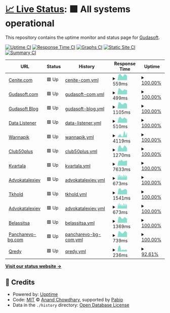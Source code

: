 # [📈 Live Status](https://gudasoft.github.io/upptime): <!--live status--> **🟩 All systems operational**

This repository contains the uptime monitor and status page for [Gudasoft](https://www.gudasoft.com/).

[![Uptime CI](https://github.com/gudasoft/upptime/workflows/Uptime%20CI/badge.svg)](https://github.com/gudasoft/upptime/actions?query=workflow%3A%22Uptime+CI%22)
[![Response Time CI](https://github.com/gudasoft/upptime/workflows/Response%20Time%20CI/badge.svg)](https://github.com/gudasoft/upptime/actions?query=workflow%3A%22Response+Time+CI%22)
[![Graphs CI](https://github.com/gudasoft/upptime/workflows/Graphs%20CI/badge.svg)](https://github.com/gudasoft/upptime/actions?query=workflow%3A%22Graphs+CI%22)
[![Static Site CI](https://github.com/gudasoft/upptime/workflows/Static%20Site%20CI/badge.svg)](https://github.com/gudasoft/upptime/actions?query=workflow%3A%22Static+Site+CI%22)
[![Summary CI](https://github.com/gudasoft/upptime/workflows/Summary%20CI/badge.svg)](https://github.com/gudasoft/upptime/actions?query=workflow%3A%22Summary+CI%22)

<!--start: status pages-->
<!-- This summary is generated by Upptime (https://github.com/upptime/upptime) -->
<!-- Do not edit this manually, your changes will be overwritten -->
<!-- prettier-ignore -->
| URL | Status | History | Response Time | Uptime |
| --- | ------ | ------- | ------------- | ------ |
| <img alt="" src="https://icons.duckduckgo.com/ip3/www.cenite.com.ico" height="13"> [Cenite.com](https://www.cenite.com) | 🟩 Up | [cenite-com.yml](https://github.com/gudasoft/upptime/commits/HEAD/history/cenite-com.yml) | <details><summary><img alt="Response time graph" src="./graphs/cenite-com/response-time-week.png" height="20"> 559ms</summary><br><a href="https://gudasoft.github.io/upptime/history/cenite-com"><img alt="Response time 849" src="https://img.shields.io/endpoint?url=https%3A%2F%2Fraw.githubusercontent.com%2Fgudasoft%2Fupptime%2FHEAD%2Fapi%2Fcenite-com%2Fresponse-time.json"></a><br><a href="https://gudasoft.github.io/upptime/history/cenite-com"><img alt="24-hour response time 684" src="https://img.shields.io/endpoint?url=https%3A%2F%2Fraw.githubusercontent.com%2Fgudasoft%2Fupptime%2FHEAD%2Fapi%2Fcenite-com%2Fresponse-time-day.json"></a><br><a href="https://gudasoft.github.io/upptime/history/cenite-com"><img alt="7-day response time 559" src="https://img.shields.io/endpoint?url=https%3A%2F%2Fraw.githubusercontent.com%2Fgudasoft%2Fupptime%2FHEAD%2Fapi%2Fcenite-com%2Fresponse-time-week.json"></a><br><a href="https://gudasoft.github.io/upptime/history/cenite-com"><img alt="30-day response time 638" src="https://img.shields.io/endpoint?url=https%3A%2F%2Fraw.githubusercontent.com%2Fgudasoft%2Fupptime%2FHEAD%2Fapi%2Fcenite-com%2Fresponse-time-month.json"></a><br><a href="https://gudasoft.github.io/upptime/history/cenite-com"><img alt="1-year response time 849" src="https://img.shields.io/endpoint?url=https%3A%2F%2Fraw.githubusercontent.com%2Fgudasoft%2Fupptime%2FHEAD%2Fapi%2Fcenite-com%2Fresponse-time-year.json"></a></details> | <details><summary><a href="https://gudasoft.github.io/upptime/history/cenite-com">100.00%</a></summary><a href="https://gudasoft.github.io/upptime/history/cenite-com"><img alt="All-time uptime 99.86%" src="https://img.shields.io/endpoint?url=https%3A%2F%2Fraw.githubusercontent.com%2Fgudasoft%2Fupptime%2FHEAD%2Fapi%2Fcenite-com%2Fuptime.json"></a><br><a href="https://gudasoft.github.io/upptime/history/cenite-com"><img alt="24-hour uptime 100.00%" src="https://img.shields.io/endpoint?url=https%3A%2F%2Fraw.githubusercontent.com%2Fgudasoft%2Fupptime%2FHEAD%2Fapi%2Fcenite-com%2Fuptime-day.json"></a><br><a href="https://gudasoft.github.io/upptime/history/cenite-com"><img alt="7-day uptime 100.00%" src="https://img.shields.io/endpoint?url=https%3A%2F%2Fraw.githubusercontent.com%2Fgudasoft%2Fupptime%2FHEAD%2Fapi%2Fcenite-com%2Fuptime-week.json"></a><br><a href="https://gudasoft.github.io/upptime/history/cenite-com"><img alt="30-day uptime 99.82%" src="https://img.shields.io/endpoint?url=https%3A%2F%2Fraw.githubusercontent.com%2Fgudasoft%2Fupptime%2FHEAD%2Fapi%2Fcenite-com%2Fuptime-month.json"></a><br><a href="https://gudasoft.github.io/upptime/history/cenite-com"><img alt="1-year uptime 99.86%" src="https://img.shields.io/endpoint?url=https%3A%2F%2Fraw.githubusercontent.com%2Fgudasoft%2Fupptime%2FHEAD%2Fapi%2Fcenite-com%2Fuptime-year.json"></a></details>
| <img alt="" src="https://icons.duckduckgo.com/ip3/www.gudasoft.com.ico" height="13"> [Gudasoft.com](https://www.gudasoft.com/) | 🟩 Up | [gudasoft-com.yml](https://github.com/gudasoft/upptime/commits/HEAD/history/gudasoft-com.yml) | <details><summary><img alt="Response time graph" src="./graphs/gudasoft-com/response-time-week.png" height="20"> 499ms</summary><br><a href="https://gudasoft.github.io/upptime/history/gudasoft-com"><img alt="Response time 534" src="https://img.shields.io/endpoint?url=https%3A%2F%2Fraw.githubusercontent.com%2Fgudasoft%2Fupptime%2FHEAD%2Fapi%2Fgudasoft-com%2Fresponse-time.json"></a><br><a href="https://gudasoft.github.io/upptime/history/gudasoft-com"><img alt="24-hour response time 575" src="https://img.shields.io/endpoint?url=https%3A%2F%2Fraw.githubusercontent.com%2Fgudasoft%2Fupptime%2FHEAD%2Fapi%2Fgudasoft-com%2Fresponse-time-day.json"></a><br><a href="https://gudasoft.github.io/upptime/history/gudasoft-com"><img alt="7-day response time 499" src="https://img.shields.io/endpoint?url=https%3A%2F%2Fraw.githubusercontent.com%2Fgudasoft%2Fupptime%2FHEAD%2Fapi%2Fgudasoft-com%2Fresponse-time-week.json"></a><br><a href="https://gudasoft.github.io/upptime/history/gudasoft-com"><img alt="30-day response time 564" src="https://img.shields.io/endpoint?url=https%3A%2F%2Fraw.githubusercontent.com%2Fgudasoft%2Fupptime%2FHEAD%2Fapi%2Fgudasoft-com%2Fresponse-time-month.json"></a><br><a href="https://gudasoft.github.io/upptime/history/gudasoft-com"><img alt="1-year response time 534" src="https://img.shields.io/endpoint?url=https%3A%2F%2Fraw.githubusercontent.com%2Fgudasoft%2Fupptime%2FHEAD%2Fapi%2Fgudasoft-com%2Fresponse-time-year.json"></a></details> | <details><summary><a href="https://gudasoft.github.io/upptime/history/gudasoft-com">100.00%</a></summary><a href="https://gudasoft.github.io/upptime/history/gudasoft-com"><img alt="All-time uptime 99.23%" src="https://img.shields.io/endpoint?url=https%3A%2F%2Fraw.githubusercontent.com%2Fgudasoft%2Fupptime%2FHEAD%2Fapi%2Fgudasoft-com%2Fuptime.json"></a><br><a href="https://gudasoft.github.io/upptime/history/gudasoft-com"><img alt="24-hour uptime 100.00%" src="https://img.shields.io/endpoint?url=https%3A%2F%2Fraw.githubusercontent.com%2Fgudasoft%2Fupptime%2FHEAD%2Fapi%2Fgudasoft-com%2Fuptime-day.json"></a><br><a href="https://gudasoft.github.io/upptime/history/gudasoft-com"><img alt="7-day uptime 100.00%" src="https://img.shields.io/endpoint?url=https%3A%2F%2Fraw.githubusercontent.com%2Fgudasoft%2Fupptime%2FHEAD%2Fapi%2Fgudasoft-com%2Fuptime-week.json"></a><br><a href="https://gudasoft.github.io/upptime/history/gudasoft-com"><img alt="30-day uptime 99.83%" src="https://img.shields.io/endpoint?url=https%3A%2F%2Fraw.githubusercontent.com%2Fgudasoft%2Fupptime%2FHEAD%2Fapi%2Fgudasoft-com%2Fuptime-month.json"></a><br><a href="https://gudasoft.github.io/upptime/history/gudasoft-com"><img alt="1-year uptime 99.23%" src="https://img.shields.io/endpoint?url=https%3A%2F%2Fraw.githubusercontent.com%2Fgudasoft%2Fupptime%2FHEAD%2Fapi%2Fgudasoft-com%2Fuptime-year.json"></a></details>
| <img alt="" src="https://icons.duckduckgo.com/ip3/blog.gudasoft.com.ico" height="13"> [Gudasoft Blog](https://blog.gudasoft.com/) | 🟩 Up | [gudasoft-blog.yml](https://github.com/gudasoft/upptime/commits/HEAD/history/gudasoft-blog.yml) | <details><summary><img alt="Response time graph" src="./graphs/gudasoft-blog/response-time-week.png" height="20"> 1105ms</summary><br><a href="https://gudasoft.github.io/upptime/history/gudasoft-blog"><img alt="Response time 1043" src="https://img.shields.io/endpoint?url=https%3A%2F%2Fraw.githubusercontent.com%2Fgudasoft%2Fupptime%2FHEAD%2Fapi%2Fgudasoft-blog%2Fresponse-time.json"></a><br><a href="https://gudasoft.github.io/upptime/history/gudasoft-blog"><img alt="24-hour response time 1337" src="https://img.shields.io/endpoint?url=https%3A%2F%2Fraw.githubusercontent.com%2Fgudasoft%2Fupptime%2FHEAD%2Fapi%2Fgudasoft-blog%2Fresponse-time-day.json"></a><br><a href="https://gudasoft.github.io/upptime/history/gudasoft-blog"><img alt="7-day response time 1105" src="https://img.shields.io/endpoint?url=https%3A%2F%2Fraw.githubusercontent.com%2Fgudasoft%2Fupptime%2FHEAD%2Fapi%2Fgudasoft-blog%2Fresponse-time-week.json"></a><br><a href="https://gudasoft.github.io/upptime/history/gudasoft-blog"><img alt="30-day response time 1166" src="https://img.shields.io/endpoint?url=https%3A%2F%2Fraw.githubusercontent.com%2Fgudasoft%2Fupptime%2FHEAD%2Fapi%2Fgudasoft-blog%2Fresponse-time-month.json"></a><br><a href="https://gudasoft.github.io/upptime/history/gudasoft-blog"><img alt="1-year response time 1043" src="https://img.shields.io/endpoint?url=https%3A%2F%2Fraw.githubusercontent.com%2Fgudasoft%2Fupptime%2FHEAD%2Fapi%2Fgudasoft-blog%2Fresponse-time-year.json"></a></details> | <details><summary><a href="https://gudasoft.github.io/upptime/history/gudasoft-blog">100.00%</a></summary><a href="https://gudasoft.github.io/upptime/history/gudasoft-blog"><img alt="All-time uptime 99.32%" src="https://img.shields.io/endpoint?url=https%3A%2F%2Fraw.githubusercontent.com%2Fgudasoft%2Fupptime%2FHEAD%2Fapi%2Fgudasoft-blog%2Fuptime.json"></a><br><a href="https://gudasoft.github.io/upptime/history/gudasoft-blog"><img alt="24-hour uptime 100.00%" src="https://img.shields.io/endpoint?url=https%3A%2F%2Fraw.githubusercontent.com%2Fgudasoft%2Fupptime%2FHEAD%2Fapi%2Fgudasoft-blog%2Fuptime-day.json"></a><br><a href="https://gudasoft.github.io/upptime/history/gudasoft-blog"><img alt="7-day uptime 100.00%" src="https://img.shields.io/endpoint?url=https%3A%2F%2Fraw.githubusercontent.com%2Fgudasoft%2Fupptime%2FHEAD%2Fapi%2Fgudasoft-blog%2Fuptime-week.json"></a><br><a href="https://gudasoft.github.io/upptime/history/gudasoft-blog"><img alt="30-day uptime 99.83%" src="https://img.shields.io/endpoint?url=https%3A%2F%2Fraw.githubusercontent.com%2Fgudasoft%2Fupptime%2FHEAD%2Fapi%2Fgudasoft-blog%2Fuptime-month.json"></a><br><a href="https://gudasoft.github.io/upptime/history/gudasoft-blog"><img alt="1-year uptime 99.32%" src="https://img.shields.io/endpoint?url=https%3A%2F%2Fraw.githubusercontent.com%2Fgudasoft%2Fupptime%2FHEAD%2Fapi%2Fgudasoft-blog%2Fuptime-year.json"></a></details>
| <img alt="" src="https://icons.duckduckgo.com/ip3/data-listener.gudasoft.com.ico" height="13"> [Data Listener](https://data-listener.gudasoft.com/) | 🟩 Up | [data-listener.yml](https://github.com/gudasoft/upptime/commits/HEAD/history/data-listener.yml) | <details><summary><img alt="Response time graph" src="./graphs/data-listener/response-time-week.png" height="20"> 510ms</summary><br><a href="https://gudasoft.github.io/upptime/history/data-listener"><img alt="Response time 506" src="https://img.shields.io/endpoint?url=https%3A%2F%2Fraw.githubusercontent.com%2Fgudasoft%2Fupptime%2FHEAD%2Fapi%2Fdata-listener%2Fresponse-time.json"></a><br><a href="https://gudasoft.github.io/upptime/history/data-listener"><img alt="24-hour response time 581" src="https://img.shields.io/endpoint?url=https%3A%2F%2Fraw.githubusercontent.com%2Fgudasoft%2Fupptime%2FHEAD%2Fapi%2Fdata-listener%2Fresponse-time-day.json"></a><br><a href="https://gudasoft.github.io/upptime/history/data-listener"><img alt="7-day response time 510" src="https://img.shields.io/endpoint?url=https%3A%2F%2Fraw.githubusercontent.com%2Fgudasoft%2Fupptime%2FHEAD%2Fapi%2Fdata-listener%2Fresponse-time-week.json"></a><br><a href="https://gudasoft.github.io/upptime/history/data-listener"><img alt="30-day response time 501" src="https://img.shields.io/endpoint?url=https%3A%2F%2Fraw.githubusercontent.com%2Fgudasoft%2Fupptime%2FHEAD%2Fapi%2Fdata-listener%2Fresponse-time-month.json"></a><br><a href="https://gudasoft.github.io/upptime/history/data-listener"><img alt="1-year response time 506" src="https://img.shields.io/endpoint?url=https%3A%2F%2Fraw.githubusercontent.com%2Fgudasoft%2Fupptime%2FHEAD%2Fapi%2Fdata-listener%2Fresponse-time-year.json"></a></details> | <details><summary><a href="https://gudasoft.github.io/upptime/history/data-listener">100.00%</a></summary><a href="https://gudasoft.github.io/upptime/history/data-listener"><img alt="All-time uptime 99.32%" src="https://img.shields.io/endpoint?url=https%3A%2F%2Fraw.githubusercontent.com%2Fgudasoft%2Fupptime%2FHEAD%2Fapi%2Fdata-listener%2Fuptime.json"></a><br><a href="https://gudasoft.github.io/upptime/history/data-listener"><img alt="24-hour uptime 100.00%" src="https://img.shields.io/endpoint?url=https%3A%2F%2Fraw.githubusercontent.com%2Fgudasoft%2Fupptime%2FHEAD%2Fapi%2Fdata-listener%2Fuptime-day.json"></a><br><a href="https://gudasoft.github.io/upptime/history/data-listener"><img alt="7-day uptime 100.00%" src="https://img.shields.io/endpoint?url=https%3A%2F%2Fraw.githubusercontent.com%2Fgudasoft%2Fupptime%2FHEAD%2Fapi%2Fdata-listener%2Fuptime-week.json"></a><br><a href="https://gudasoft.github.io/upptime/history/data-listener"><img alt="30-day uptime 99.83%" src="https://img.shields.io/endpoint?url=https%3A%2F%2Fraw.githubusercontent.com%2Fgudasoft%2Fupptime%2FHEAD%2Fapi%2Fdata-listener%2Fuptime-month.json"></a><br><a href="https://gudasoft.github.io/upptime/history/data-listener"><img alt="1-year uptime 99.32%" src="https://img.shields.io/endpoint?url=https%3A%2F%2Fraw.githubusercontent.com%2Fgudasoft%2Fupptime%2FHEAD%2Fapi%2Fdata-listener%2Fuptime-year.json"></a></details>
| <img alt="" src="https://icons.duckduckgo.com/ip3/www.wannapik.com.ico" height="13"> [Wannapik](https://www.wannapik.com/) | 🟩 Up | [wannapik.yml](https://github.com/gudasoft/upptime/commits/HEAD/history/wannapik.yml) | <details><summary><img alt="Response time graph" src="./graphs/wannapik/response-time-week.png" height="20"> 4119ms</summary><br><a href="https://gudasoft.github.io/upptime/history/wannapik"><img alt="Response time 4127" src="https://img.shields.io/endpoint?url=https%3A%2F%2Fraw.githubusercontent.com%2Fgudasoft%2Fupptime%2FHEAD%2Fapi%2Fwannapik%2Fresponse-time.json"></a><br><a href="https://gudasoft.github.io/upptime/history/wannapik"><img alt="24-hour response time 9187" src="https://img.shields.io/endpoint?url=https%3A%2F%2Fraw.githubusercontent.com%2Fgudasoft%2Fupptime%2FHEAD%2Fapi%2Fwannapik%2Fresponse-time-day.json"></a><br><a href="https://gudasoft.github.io/upptime/history/wannapik"><img alt="7-day response time 4119" src="https://img.shields.io/endpoint?url=https%3A%2F%2Fraw.githubusercontent.com%2Fgudasoft%2Fupptime%2FHEAD%2Fapi%2Fwannapik%2Fresponse-time-week.json"></a><br><a href="https://gudasoft.github.io/upptime/history/wannapik"><img alt="30-day response time 3710" src="https://img.shields.io/endpoint?url=https%3A%2F%2Fraw.githubusercontent.com%2Fgudasoft%2Fupptime%2FHEAD%2Fapi%2Fwannapik%2Fresponse-time-month.json"></a><br><a href="https://gudasoft.github.io/upptime/history/wannapik"><img alt="1-year response time 4127" src="https://img.shields.io/endpoint?url=https%3A%2F%2Fraw.githubusercontent.com%2Fgudasoft%2Fupptime%2FHEAD%2Fapi%2Fwannapik%2Fresponse-time-year.json"></a></details> | <details><summary><a href="https://gudasoft.github.io/upptime/history/wannapik">100.00%</a></summary><a href="https://gudasoft.github.io/upptime/history/wannapik"><img alt="All-time uptime 99.74%" src="https://img.shields.io/endpoint?url=https%3A%2F%2Fraw.githubusercontent.com%2Fgudasoft%2Fupptime%2FHEAD%2Fapi%2Fwannapik%2Fuptime.json"></a><br><a href="https://gudasoft.github.io/upptime/history/wannapik"><img alt="24-hour uptime 100.00%" src="https://img.shields.io/endpoint?url=https%3A%2F%2Fraw.githubusercontent.com%2Fgudasoft%2Fupptime%2FHEAD%2Fapi%2Fwannapik%2Fuptime-day.json"></a><br><a href="https://gudasoft.github.io/upptime/history/wannapik"><img alt="7-day uptime 100.00%" src="https://img.shields.io/endpoint?url=https%3A%2F%2Fraw.githubusercontent.com%2Fgudasoft%2Fupptime%2FHEAD%2Fapi%2Fwannapik%2Fuptime-week.json"></a><br><a href="https://gudasoft.github.io/upptime/history/wannapik"><img alt="30-day uptime 99.96%" src="https://img.shields.io/endpoint?url=https%3A%2F%2Fraw.githubusercontent.com%2Fgudasoft%2Fupptime%2FHEAD%2Fapi%2Fwannapik%2Fuptime-month.json"></a><br><a href="https://gudasoft.github.io/upptime/history/wannapik"><img alt="1-year uptime 99.74%" src="https://img.shields.io/endpoint?url=https%3A%2F%2Fraw.githubusercontent.com%2Fgudasoft%2Fupptime%2FHEAD%2Fapi%2Fwannapik%2Fuptime-year.json"></a></details>
| <img alt="" src="https://icons.duckduckgo.com/ip3/club50plus.bg.ico" height="13"> [Club50plus](https://club50plus.bg/) | 🟩 Up | [club50plus.yml](https://github.com/gudasoft/upptime/commits/HEAD/history/club50plus.yml) | <details><summary><img alt="Response time graph" src="./graphs/club50plus/response-time-week.png" height="20"> 1270ms</summary><br><a href="https://gudasoft.github.io/upptime/history/club50plus"><img alt="Response time 1449" src="https://img.shields.io/endpoint?url=https%3A%2F%2Fraw.githubusercontent.com%2Fgudasoft%2Fupptime%2FHEAD%2Fapi%2Fclub50plus%2Fresponse-time.json"></a><br><a href="https://gudasoft.github.io/upptime/history/club50plus"><img alt="24-hour response time 1379" src="https://img.shields.io/endpoint?url=https%3A%2F%2Fraw.githubusercontent.com%2Fgudasoft%2Fupptime%2FHEAD%2Fapi%2Fclub50plus%2Fresponse-time-day.json"></a><br><a href="https://gudasoft.github.io/upptime/history/club50plus"><img alt="7-day response time 1270" src="https://img.shields.io/endpoint?url=https%3A%2F%2Fraw.githubusercontent.com%2Fgudasoft%2Fupptime%2FHEAD%2Fapi%2Fclub50plus%2Fresponse-time-week.json"></a><br><a href="https://gudasoft.github.io/upptime/history/club50plus"><img alt="30-day response time 1332" src="https://img.shields.io/endpoint?url=https%3A%2F%2Fraw.githubusercontent.com%2Fgudasoft%2Fupptime%2FHEAD%2Fapi%2Fclub50plus%2Fresponse-time-month.json"></a><br><a href="https://gudasoft.github.io/upptime/history/club50plus"><img alt="1-year response time 1449" src="https://img.shields.io/endpoint?url=https%3A%2F%2Fraw.githubusercontent.com%2Fgudasoft%2Fupptime%2FHEAD%2Fapi%2Fclub50plus%2Fresponse-time-year.json"></a></details> | <details><summary><a href="https://gudasoft.github.io/upptime/history/club50plus">100.00%</a></summary><a href="https://gudasoft.github.io/upptime/history/club50plus"><img alt="All-time uptime 98.90%" src="https://img.shields.io/endpoint?url=https%3A%2F%2Fraw.githubusercontent.com%2Fgudasoft%2Fupptime%2FHEAD%2Fapi%2Fclub50plus%2Fuptime.json"></a><br><a href="https://gudasoft.github.io/upptime/history/club50plus"><img alt="24-hour uptime 100.00%" src="https://img.shields.io/endpoint?url=https%3A%2F%2Fraw.githubusercontent.com%2Fgudasoft%2Fupptime%2FHEAD%2Fapi%2Fclub50plus%2Fuptime-day.json"></a><br><a href="https://gudasoft.github.io/upptime/history/club50plus"><img alt="7-day uptime 100.00%" src="https://img.shields.io/endpoint?url=https%3A%2F%2Fraw.githubusercontent.com%2Fgudasoft%2Fupptime%2FHEAD%2Fapi%2Fclub50plus%2Fuptime-week.json"></a><br><a href="https://gudasoft.github.io/upptime/history/club50plus"><img alt="30-day uptime 93.12%" src="https://img.shields.io/endpoint?url=https%3A%2F%2Fraw.githubusercontent.com%2Fgudasoft%2Fupptime%2FHEAD%2Fapi%2Fclub50plus%2Fuptime-month.json"></a><br><a href="https://gudasoft.github.io/upptime/history/club50plus"><img alt="1-year uptime 98.90%" src="https://img.shields.io/endpoint?url=https%3A%2F%2Fraw.githubusercontent.com%2Fgudasoft%2Fupptime%2FHEAD%2Fapi%2Fclub50plus%2Fuptime-year.json"></a></details>
| <img alt="" src="https://icons.duckduckgo.com/ip3/www.kvartala.bg.ico" height="13"> [Kvartala](https://www.kvartala.bg/) | 🟩 Up | [kvartala.yml](https://github.com/gudasoft/upptime/commits/HEAD/history/kvartala.yml) | <details><summary><img alt="Response time graph" src="./graphs/kvartala/response-time-week.png" height="20"> 7633ms</summary><br><a href="https://gudasoft.github.io/upptime/history/kvartala"><img alt="Response time 7432" src="https://img.shields.io/endpoint?url=https%3A%2F%2Fraw.githubusercontent.com%2Fgudasoft%2Fupptime%2FHEAD%2Fapi%2Fkvartala%2Fresponse-time.json"></a><br><a href="https://gudasoft.github.io/upptime/history/kvartala"><img alt="24-hour response time 7357" src="https://img.shields.io/endpoint?url=https%3A%2F%2Fraw.githubusercontent.com%2Fgudasoft%2Fupptime%2FHEAD%2Fapi%2Fkvartala%2Fresponse-time-day.json"></a><br><a href="https://gudasoft.github.io/upptime/history/kvartala"><img alt="7-day response time 7633" src="https://img.shields.io/endpoint?url=https%3A%2F%2Fraw.githubusercontent.com%2Fgudasoft%2Fupptime%2FHEAD%2Fapi%2Fkvartala%2Fresponse-time-week.json"></a><br><a href="https://gudasoft.github.io/upptime/history/kvartala"><img alt="30-day response time 7382" src="https://img.shields.io/endpoint?url=https%3A%2F%2Fraw.githubusercontent.com%2Fgudasoft%2Fupptime%2FHEAD%2Fapi%2Fkvartala%2Fresponse-time-month.json"></a><br><a href="https://gudasoft.github.io/upptime/history/kvartala"><img alt="1-year response time 7432" src="https://img.shields.io/endpoint?url=https%3A%2F%2Fraw.githubusercontent.com%2Fgudasoft%2Fupptime%2FHEAD%2Fapi%2Fkvartala%2Fresponse-time-year.json"></a></details> | <details><summary><a href="https://gudasoft.github.io/upptime/history/kvartala">100.00%</a></summary><a href="https://gudasoft.github.io/upptime/history/kvartala"><img alt="All-time uptime 99.88%" src="https://img.shields.io/endpoint?url=https%3A%2F%2Fraw.githubusercontent.com%2Fgudasoft%2Fupptime%2FHEAD%2Fapi%2Fkvartala%2Fuptime.json"></a><br><a href="https://gudasoft.github.io/upptime/history/kvartala"><img alt="24-hour uptime 100.00%" src="https://img.shields.io/endpoint?url=https%3A%2F%2Fraw.githubusercontent.com%2Fgudasoft%2Fupptime%2FHEAD%2Fapi%2Fkvartala%2Fuptime-day.json"></a><br><a href="https://gudasoft.github.io/upptime/history/kvartala"><img alt="7-day uptime 100.00%" src="https://img.shields.io/endpoint?url=https%3A%2F%2Fraw.githubusercontent.com%2Fgudasoft%2Fupptime%2FHEAD%2Fapi%2Fkvartala%2Fuptime-week.json"></a><br><a href="https://gudasoft.github.io/upptime/history/kvartala"><img alt="30-day uptime 99.83%" src="https://img.shields.io/endpoint?url=https%3A%2F%2Fraw.githubusercontent.com%2Fgudasoft%2Fupptime%2FHEAD%2Fapi%2Fkvartala%2Fuptime-month.json"></a><br><a href="https://gudasoft.github.io/upptime/history/kvartala"><img alt="1-year uptime 99.88%" src="https://img.shields.io/endpoint?url=https%3A%2F%2Fraw.githubusercontent.com%2Fgudasoft%2Fupptime%2FHEAD%2Fapi%2Fkvartala%2Fuptime-year.json"></a></details>
| <img alt="" src="https://icons.duckduckgo.com/ip3/advokatalexiev.com.ico" height="13"> [Advokatalexiev](https://advokatalexiev.com/) | 🟩 Up | [advokatalexiev.yml](https://github.com/gudasoft/upptime/commits/HEAD/history/advokatalexiev.yml) | <details><summary><img alt="Response time graph" src="./graphs/advokatalexiev/response-time-week.png" height="20"> 673ms</summary><br><a href="https://gudasoft.github.io/upptime/history/advokatalexiev"><img alt="Response time 665" src="https://img.shields.io/endpoint?url=https%3A%2F%2Fraw.githubusercontent.com%2Fgudasoft%2Fupptime%2FHEAD%2Fapi%2Fadvokatalexiev%2Fresponse-time.json"></a><br><a href="https://gudasoft.github.io/upptime/history/advokatalexiev"><img alt="24-hour response time 842" src="https://img.shields.io/endpoint?url=https%3A%2F%2Fraw.githubusercontent.com%2Fgudasoft%2Fupptime%2FHEAD%2Fapi%2Fadvokatalexiev%2Fresponse-time-day.json"></a><br><a href="https://gudasoft.github.io/upptime/history/advokatalexiev"><img alt="7-day response time 673" src="https://img.shields.io/endpoint?url=https%3A%2F%2Fraw.githubusercontent.com%2Fgudasoft%2Fupptime%2FHEAD%2Fapi%2Fadvokatalexiev%2Fresponse-time-week.json"></a><br><a href="https://gudasoft.github.io/upptime/history/advokatalexiev"><img alt="30-day response time 666" src="https://img.shields.io/endpoint?url=https%3A%2F%2Fraw.githubusercontent.com%2Fgudasoft%2Fupptime%2FHEAD%2Fapi%2Fadvokatalexiev%2Fresponse-time-month.json"></a><br><a href="https://gudasoft.github.io/upptime/history/advokatalexiev"><img alt="1-year response time 665" src="https://img.shields.io/endpoint?url=https%3A%2F%2Fraw.githubusercontent.com%2Fgudasoft%2Fupptime%2FHEAD%2Fapi%2Fadvokatalexiev%2Fresponse-time-year.json"></a></details> | <details><summary><a href="https://gudasoft.github.io/upptime/history/advokatalexiev">100.00%</a></summary><a href="https://gudasoft.github.io/upptime/history/advokatalexiev"><img alt="All-time uptime 99.85%" src="https://img.shields.io/endpoint?url=https%3A%2F%2Fraw.githubusercontent.com%2Fgudasoft%2Fupptime%2FHEAD%2Fapi%2Fadvokatalexiev%2Fuptime.json"></a><br><a href="https://gudasoft.github.io/upptime/history/advokatalexiev"><img alt="24-hour uptime 100.00%" src="https://img.shields.io/endpoint?url=https%3A%2F%2Fraw.githubusercontent.com%2Fgudasoft%2Fupptime%2FHEAD%2Fapi%2Fadvokatalexiev%2Fuptime-day.json"></a><br><a href="https://gudasoft.github.io/upptime/history/advokatalexiev"><img alt="7-day uptime 100.00%" src="https://img.shields.io/endpoint?url=https%3A%2F%2Fraw.githubusercontent.com%2Fgudasoft%2Fupptime%2FHEAD%2Fapi%2Fadvokatalexiev%2Fuptime-week.json"></a><br><a href="https://gudasoft.github.io/upptime/history/advokatalexiev"><img alt="30-day uptime 99.83%" src="https://img.shields.io/endpoint?url=https%3A%2F%2Fraw.githubusercontent.com%2Fgudasoft%2Fupptime%2FHEAD%2Fapi%2Fadvokatalexiev%2Fuptime-month.json"></a><br><a href="https://gudasoft.github.io/upptime/history/advokatalexiev"><img alt="1-year uptime 99.85%" src="https://img.shields.io/endpoint?url=https%3A%2F%2Fraw.githubusercontent.com%2Fgudasoft%2Fupptime%2FHEAD%2Fapi%2Fadvokatalexiev%2Fuptime-year.json"></a></details>
| <img alt="" src="https://icons.duckduckgo.com/ip3/tkhold.com.ico" height="13"> [Tkhold](http://tkhold.com) | 🟩 Up | [tkhold.yml](https://github.com/gudasoft/upptime/commits/HEAD/history/tkhold.yml) | <details><summary><img alt="Response time graph" src="./graphs/tkhold/response-time-week.png" height="20"> 1541ms</summary><br><a href="https://gudasoft.github.io/upptime/history/tkhold"><img alt="Response time 1470" src="https://img.shields.io/endpoint?url=https%3A%2F%2Fraw.githubusercontent.com%2Fgudasoft%2Fupptime%2FHEAD%2Fapi%2Ftkhold%2Fresponse-time.json"></a><br><a href="https://gudasoft.github.io/upptime/history/tkhold"><img alt="24-hour response time 1974" src="https://img.shields.io/endpoint?url=https%3A%2F%2Fraw.githubusercontent.com%2Fgudasoft%2Fupptime%2FHEAD%2Fapi%2Ftkhold%2Fresponse-time-day.json"></a><br><a href="https://gudasoft.github.io/upptime/history/tkhold"><img alt="7-day response time 1541" src="https://img.shields.io/endpoint?url=https%3A%2F%2Fraw.githubusercontent.com%2Fgudasoft%2Fupptime%2FHEAD%2Fapi%2Ftkhold%2Fresponse-time-week.json"></a><br><a href="https://gudasoft.github.io/upptime/history/tkhold"><img alt="30-day response time 1552" src="https://img.shields.io/endpoint?url=https%3A%2F%2Fraw.githubusercontent.com%2Fgudasoft%2Fupptime%2FHEAD%2Fapi%2Ftkhold%2Fresponse-time-month.json"></a><br><a href="https://gudasoft.github.io/upptime/history/tkhold"><img alt="1-year response time 1470" src="https://img.shields.io/endpoint?url=https%3A%2F%2Fraw.githubusercontent.com%2Fgudasoft%2Fupptime%2FHEAD%2Fapi%2Ftkhold%2Fresponse-time-year.json"></a></details> | <details><summary><a href="https://gudasoft.github.io/upptime/history/tkhold">100.00%</a></summary><a href="https://gudasoft.github.io/upptime/history/tkhold"><img alt="All-time uptime 99.86%" src="https://img.shields.io/endpoint?url=https%3A%2F%2Fraw.githubusercontent.com%2Fgudasoft%2Fupptime%2FHEAD%2Fapi%2Ftkhold%2Fuptime.json"></a><br><a href="https://gudasoft.github.io/upptime/history/tkhold"><img alt="24-hour uptime 100.00%" src="https://img.shields.io/endpoint?url=https%3A%2F%2Fraw.githubusercontent.com%2Fgudasoft%2Fupptime%2FHEAD%2Fapi%2Ftkhold%2Fuptime-day.json"></a><br><a href="https://gudasoft.github.io/upptime/history/tkhold"><img alt="7-day uptime 100.00%" src="https://img.shields.io/endpoint?url=https%3A%2F%2Fraw.githubusercontent.com%2Fgudasoft%2Fupptime%2FHEAD%2Fapi%2Ftkhold%2Fuptime-week.json"></a><br><a href="https://gudasoft.github.io/upptime/history/tkhold"><img alt="30-day uptime 99.83%" src="https://img.shields.io/endpoint?url=https%3A%2F%2Fraw.githubusercontent.com%2Fgudasoft%2Fupptime%2FHEAD%2Fapi%2Ftkhold%2Fuptime-month.json"></a><br><a href="https://gudasoft.github.io/upptime/history/tkhold"><img alt="1-year uptime 99.86%" src="https://img.shields.io/endpoint?url=https%3A%2F%2Fraw.githubusercontent.com%2Fgudasoft%2Fupptime%2FHEAD%2Fapi%2Ftkhold%2Fuptime-year.json"></a></details>
| <img alt="" src="https://icons.duckduckgo.com/ip3/advokatalexiev.com.ico" height="13"> [Advokatalexiev](https://advokatalexiev.com/) | 🟩 Up | [advokatalexiev.yml](https://github.com/gudasoft/upptime/commits/HEAD/history/advokatalexiev.yml) | <details><summary><img alt="Response time graph" src="./graphs/advokatalexiev/response-time-week.png" height="20"> 673ms</summary><br><a href="https://gudasoft.github.io/upptime/history/advokatalexiev"><img alt="Response time 665" src="https://img.shields.io/endpoint?url=https%3A%2F%2Fraw.githubusercontent.com%2Fgudasoft%2Fupptime%2FHEAD%2Fapi%2Fadvokatalexiev%2Fresponse-time.json"></a><br><a href="https://gudasoft.github.io/upptime/history/advokatalexiev"><img alt="24-hour response time 842" src="https://img.shields.io/endpoint?url=https%3A%2F%2Fraw.githubusercontent.com%2Fgudasoft%2Fupptime%2FHEAD%2Fapi%2Fadvokatalexiev%2Fresponse-time-day.json"></a><br><a href="https://gudasoft.github.io/upptime/history/advokatalexiev"><img alt="7-day response time 673" src="https://img.shields.io/endpoint?url=https%3A%2F%2Fraw.githubusercontent.com%2Fgudasoft%2Fupptime%2FHEAD%2Fapi%2Fadvokatalexiev%2Fresponse-time-week.json"></a><br><a href="https://gudasoft.github.io/upptime/history/advokatalexiev"><img alt="30-day response time 666" src="https://img.shields.io/endpoint?url=https%3A%2F%2Fraw.githubusercontent.com%2Fgudasoft%2Fupptime%2FHEAD%2Fapi%2Fadvokatalexiev%2Fresponse-time-month.json"></a><br><a href="https://gudasoft.github.io/upptime/history/advokatalexiev"><img alt="1-year response time 665" src="https://img.shields.io/endpoint?url=https%3A%2F%2Fraw.githubusercontent.com%2Fgudasoft%2Fupptime%2FHEAD%2Fapi%2Fadvokatalexiev%2Fresponse-time-year.json"></a></details> | <details><summary><a href="https://gudasoft.github.io/upptime/history/advokatalexiev">100.00%</a></summary><a href="https://gudasoft.github.io/upptime/history/advokatalexiev"><img alt="All-time uptime 99.85%" src="https://img.shields.io/endpoint?url=https%3A%2F%2Fraw.githubusercontent.com%2Fgudasoft%2Fupptime%2FHEAD%2Fapi%2Fadvokatalexiev%2Fuptime.json"></a><br><a href="https://gudasoft.github.io/upptime/history/advokatalexiev"><img alt="24-hour uptime 100.00%" src="https://img.shields.io/endpoint?url=https%3A%2F%2Fraw.githubusercontent.com%2Fgudasoft%2Fupptime%2FHEAD%2Fapi%2Fadvokatalexiev%2Fuptime-day.json"></a><br><a href="https://gudasoft.github.io/upptime/history/advokatalexiev"><img alt="7-day uptime 100.00%" src="https://img.shields.io/endpoint?url=https%3A%2F%2Fraw.githubusercontent.com%2Fgudasoft%2Fupptime%2FHEAD%2Fapi%2Fadvokatalexiev%2Fuptime-week.json"></a><br><a href="https://gudasoft.github.io/upptime/history/advokatalexiev"><img alt="30-day uptime 99.83%" src="https://img.shields.io/endpoint?url=https%3A%2F%2Fraw.githubusercontent.com%2Fgudasoft%2Fupptime%2FHEAD%2Fapi%2Fadvokatalexiev%2Fuptime-month.json"></a><br><a href="https://gudasoft.github.io/upptime/history/advokatalexiev"><img alt="1-year uptime 99.85%" src="https://img.shields.io/endpoint?url=https%3A%2F%2Fraw.githubusercontent.com%2Fgudasoft%2Fupptime%2FHEAD%2Fapi%2Fadvokatalexiev%2Fuptime-year.json"></a></details>
| <img alt="" src="https://icons.duckduckgo.com/ip3/belassitsa.com.ico" height="13"> [Belassitsa](http://belassitsa.com/) | 🟩 Up | [belassitsa.yml](https://github.com/gudasoft/upptime/commits/HEAD/history/belassitsa.yml) | <details><summary><img alt="Response time graph" src="./graphs/belassitsa/response-time-week.png" height="20"> 1369ms</summary><br><a href="https://gudasoft.github.io/upptime/history/belassitsa"><img alt="Response time 1366" src="https://img.shields.io/endpoint?url=https%3A%2F%2Fraw.githubusercontent.com%2Fgudasoft%2Fupptime%2FHEAD%2Fapi%2Fbelassitsa%2Fresponse-time.json"></a><br><a href="https://gudasoft.github.io/upptime/history/belassitsa"><img alt="24-hour response time 1633" src="https://img.shields.io/endpoint?url=https%3A%2F%2Fraw.githubusercontent.com%2Fgudasoft%2Fupptime%2FHEAD%2Fapi%2Fbelassitsa%2Fresponse-time-day.json"></a><br><a href="https://gudasoft.github.io/upptime/history/belassitsa"><img alt="7-day response time 1369" src="https://img.shields.io/endpoint?url=https%3A%2F%2Fraw.githubusercontent.com%2Fgudasoft%2Fupptime%2FHEAD%2Fapi%2Fbelassitsa%2Fresponse-time-week.json"></a><br><a href="https://gudasoft.github.io/upptime/history/belassitsa"><img alt="30-day response time 1359" src="https://img.shields.io/endpoint?url=https%3A%2F%2Fraw.githubusercontent.com%2Fgudasoft%2Fupptime%2FHEAD%2Fapi%2Fbelassitsa%2Fresponse-time-month.json"></a><br><a href="https://gudasoft.github.io/upptime/history/belassitsa"><img alt="1-year response time 1366" src="https://img.shields.io/endpoint?url=https%3A%2F%2Fraw.githubusercontent.com%2Fgudasoft%2Fupptime%2FHEAD%2Fapi%2Fbelassitsa%2Fresponse-time-year.json"></a></details> | <details><summary><a href="https://gudasoft.github.io/upptime/history/belassitsa">100.00%</a></summary><a href="https://gudasoft.github.io/upptime/history/belassitsa"><img alt="All-time uptime 99.86%" src="https://img.shields.io/endpoint?url=https%3A%2F%2Fraw.githubusercontent.com%2Fgudasoft%2Fupptime%2FHEAD%2Fapi%2Fbelassitsa%2Fuptime.json"></a><br><a href="https://gudasoft.github.io/upptime/history/belassitsa"><img alt="24-hour uptime 100.00%" src="https://img.shields.io/endpoint?url=https%3A%2F%2Fraw.githubusercontent.com%2Fgudasoft%2Fupptime%2FHEAD%2Fapi%2Fbelassitsa%2Fuptime-day.json"></a><br><a href="https://gudasoft.github.io/upptime/history/belassitsa"><img alt="7-day uptime 100.00%" src="https://img.shields.io/endpoint?url=https%3A%2F%2Fraw.githubusercontent.com%2Fgudasoft%2Fupptime%2FHEAD%2Fapi%2Fbelassitsa%2Fuptime-week.json"></a><br><a href="https://gudasoft.github.io/upptime/history/belassitsa"><img alt="30-day uptime 99.83%" src="https://img.shields.io/endpoint?url=https%3A%2F%2Fraw.githubusercontent.com%2Fgudasoft%2Fupptime%2FHEAD%2Fapi%2Fbelassitsa%2Fuptime-month.json"></a><br><a href="https://gudasoft.github.io/upptime/history/belassitsa"><img alt="1-year uptime 99.86%" src="https://img.shields.io/endpoint?url=https%3A%2F%2Fraw.githubusercontent.com%2Fgudasoft%2Fupptime%2FHEAD%2Fapi%2Fbelassitsa%2Fuptime-year.json"></a></details>
| <img alt="" src="https://icons.duckduckgo.com/ip3/www.pancharevo-bg.com.ico" height="13"> [Pancharevo-bg.com](https://www.pancharevo-bg.com/) | 🟩 Up | [pancharevo-bg-com.yml](https://github.com/gudasoft/upptime/commits/HEAD/history/pancharevo-bg-com.yml) | <details><summary><img alt="Response time graph" src="./graphs/pancharevo-bg-com/response-time-week.png" height="20"> 739ms</summary><br><a href="https://gudasoft.github.io/upptime/history/pancharevo-bg-com"><img alt="Response time 638" src="https://img.shields.io/endpoint?url=https%3A%2F%2Fraw.githubusercontent.com%2Fgudasoft%2Fupptime%2FHEAD%2Fapi%2Fpancharevo-bg-com%2Fresponse-time.json"></a><br><a href="https://gudasoft.github.io/upptime/history/pancharevo-bg-com"><img alt="24-hour response time 874" src="https://img.shields.io/endpoint?url=https%3A%2F%2Fraw.githubusercontent.com%2Fgudasoft%2Fupptime%2FHEAD%2Fapi%2Fpancharevo-bg-com%2Fresponse-time-day.json"></a><br><a href="https://gudasoft.github.io/upptime/history/pancharevo-bg-com"><img alt="7-day response time 739" src="https://img.shields.io/endpoint?url=https%3A%2F%2Fraw.githubusercontent.com%2Fgudasoft%2Fupptime%2FHEAD%2Fapi%2Fpancharevo-bg-com%2Fresponse-time-week.json"></a><br><a href="https://gudasoft.github.io/upptime/history/pancharevo-bg-com"><img alt="30-day response time 826" src="https://img.shields.io/endpoint?url=https%3A%2F%2Fraw.githubusercontent.com%2Fgudasoft%2Fupptime%2FHEAD%2Fapi%2Fpancharevo-bg-com%2Fresponse-time-month.json"></a><br><a href="https://gudasoft.github.io/upptime/history/pancharevo-bg-com"><img alt="1-year response time 638" src="https://img.shields.io/endpoint?url=https%3A%2F%2Fraw.githubusercontent.com%2Fgudasoft%2Fupptime%2FHEAD%2Fapi%2Fpancharevo-bg-com%2Fresponse-time-year.json"></a></details> | <details><summary><a href="https://gudasoft.github.io/upptime/history/pancharevo-bg-com">100.00%</a></summary><a href="https://gudasoft.github.io/upptime/history/pancharevo-bg-com"><img alt="All-time uptime 91.33%" src="https://img.shields.io/endpoint?url=https%3A%2F%2Fraw.githubusercontent.com%2Fgudasoft%2Fupptime%2FHEAD%2Fapi%2Fpancharevo-bg-com%2Fuptime.json"></a><br><a href="https://gudasoft.github.io/upptime/history/pancharevo-bg-com"><img alt="24-hour uptime 100.00%" src="https://img.shields.io/endpoint?url=https%3A%2F%2Fraw.githubusercontent.com%2Fgudasoft%2Fupptime%2FHEAD%2Fapi%2Fpancharevo-bg-com%2Fuptime-day.json"></a><br><a href="https://gudasoft.github.io/upptime/history/pancharevo-bg-com"><img alt="7-day uptime 100.00%" src="https://img.shields.io/endpoint?url=https%3A%2F%2Fraw.githubusercontent.com%2Fgudasoft%2Fupptime%2FHEAD%2Fapi%2Fpancharevo-bg-com%2Fuptime-week.json"></a><br><a href="https://gudasoft.github.io/upptime/history/pancharevo-bg-com"><img alt="30-day uptime 99.83%" src="https://img.shields.io/endpoint?url=https%3A%2F%2Fraw.githubusercontent.com%2Fgudasoft%2Fupptime%2FHEAD%2Fapi%2Fpancharevo-bg-com%2Fuptime-month.json"></a><br><a href="https://gudasoft.github.io/upptime/history/pancharevo-bg-com"><img alt="1-year uptime 91.33%" src="https://img.shields.io/endpoint?url=https%3A%2F%2Fraw.githubusercontent.com%2Fgudasoft%2Fupptime%2FHEAD%2Fapi%2Fpancharevo-bg-com%2Fuptime-year.json"></a></details>
| <img alt="" src="https://icons.duckduckgo.com/ip3/new.qredy.com.ico" height="13"> [Qredy](https://new.qredy.com/) | 🟩 Up | [qredy.yml](https://github.com/gudasoft/upptime/commits/HEAD/history/qredy.yml) | <details><summary><img alt="Response time graph" src="./graphs/qredy/response-time-week.png" height="20"> 236ms</summary><br><a href="https://gudasoft.github.io/upptime/history/qredy"><img alt="Response time 242" src="https://img.shields.io/endpoint?url=https%3A%2F%2Fraw.githubusercontent.com%2Fgudasoft%2Fupptime%2FHEAD%2Fapi%2Fqredy%2Fresponse-time.json"></a><br><a href="https://gudasoft.github.io/upptime/history/qredy"><img alt="24-hour response time 138" src="https://img.shields.io/endpoint?url=https%3A%2F%2Fraw.githubusercontent.com%2Fgudasoft%2Fupptime%2FHEAD%2Fapi%2Fqredy%2Fresponse-time-day.json"></a><br><a href="https://gudasoft.github.io/upptime/history/qredy"><img alt="7-day response time 236" src="https://img.shields.io/endpoint?url=https%3A%2F%2Fraw.githubusercontent.com%2Fgudasoft%2Fupptime%2FHEAD%2Fapi%2Fqredy%2Fresponse-time-week.json"></a><br><a href="https://gudasoft.github.io/upptime/history/qredy"><img alt="30-day response time 265" src="https://img.shields.io/endpoint?url=https%3A%2F%2Fraw.githubusercontent.com%2Fgudasoft%2Fupptime%2FHEAD%2Fapi%2Fqredy%2Fresponse-time-month.json"></a><br><a href="https://gudasoft.github.io/upptime/history/qredy"><img alt="1-year response time 242" src="https://img.shields.io/endpoint?url=https%3A%2F%2Fraw.githubusercontent.com%2Fgudasoft%2Fupptime%2FHEAD%2Fapi%2Fqredy%2Fresponse-time-year.json"></a></details> | <details><summary><a href="https://gudasoft.github.io/upptime/history/qredy">92.61%</a></summary><a href="https://gudasoft.github.io/upptime/history/qredy"><img alt="All-time uptime 97.46%" src="https://img.shields.io/endpoint?url=https%3A%2F%2Fraw.githubusercontent.com%2Fgudasoft%2Fupptime%2FHEAD%2Fapi%2Fqredy%2Fuptime.json"></a><br><a href="https://gudasoft.github.io/upptime/history/qredy"><img alt="24-hour uptime 100.00%" src="https://img.shields.io/endpoint?url=https%3A%2F%2Fraw.githubusercontent.com%2Fgudasoft%2Fupptime%2FHEAD%2Fapi%2Fqredy%2Fuptime-day.json"></a><br><a href="https://gudasoft.github.io/upptime/history/qredy"><img alt="7-day uptime 92.61%" src="https://img.shields.io/endpoint?url=https%3A%2F%2Fraw.githubusercontent.com%2Fgudasoft%2Fupptime%2FHEAD%2Fapi%2Fqredy%2Fuptime-week.json"></a><br><a href="https://gudasoft.github.io/upptime/history/qredy"><img alt="30-day uptime 94.27%" src="https://img.shields.io/endpoint?url=https%3A%2F%2Fraw.githubusercontent.com%2Fgudasoft%2Fupptime%2FHEAD%2Fapi%2Fqredy%2Fuptime-month.json"></a><br><a href="https://gudasoft.github.io/upptime/history/qredy"><img alt="1-year uptime 97.46%" src="https://img.shields.io/endpoint?url=https%3A%2F%2Fraw.githubusercontent.com%2Fgudasoft%2Fupptime%2FHEAD%2Fapi%2Fqredy%2Fuptime-year.json"></a></details>

<!--end: status pages-->

[**Visit our status website →**](https://gudasoft.github.io/upptime)

## 📄 Credits

- Powered by: [Upptime](https://github.com/upptime/upptime)
- Code: [MIT](./LICENSE) © [Anand Chowdhary](https://anandchowdhary.com), supported by [Pabio](https://pabio.com)
- Data in the `./history` directory: [Open Database License](https://opendatacommons.org/licenses/odbl/1-0/)
